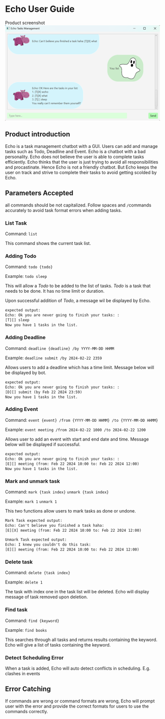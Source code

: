 # Echo User Guide

Product screenshot
![Ui.png](Ui.png)

## Product introduction 
Echo is a task management chatbot with a GUI. 
Users can add and manage tasks such as 
Todo, Deadline and Event.
Echo is a chatbot with a bad personality. 
Echo does not believe the user is able to complete tasks efficiently.
Echo thinks that the user is just trying to avoid
all responsibilities and procastinate.
Hence Echo is not a friendly chatbot.
But Echo keeps the user on track 
and strive to complete their tasks to avoid getting scolded by Echo.

## Parameters Accepted
all commands should be not capitalized.
Follow spaces and `/`commands accurately to avoid
task format errors when adding tasks.

### List Task
Command: `list`

This command shows the current task list.

### Adding Todo
Command: `todo {todo} `

Example: `todo sleep`

This will allow a *Todo* to be added to the list of tasks.
*Todo* is a task that needs to be done. 
It has no time limit or duration.

Upon successful addition of *Todo*,
a message wil be displayed by Echo.


```
expected output: 
Echo: Ok you are never going to finish your tasks: :
[T][] sleep
Now you have 1 tasks in the list.
```

### Adding Deadline
Command: `deadline {deadline} /by YYYY-MM-DD HHMM`

Example: `deadline submit /by 2024-02-22 2359`

Allows users to add a deadline which has a time limit.
Message below will be displayed by bot.
```
expected output: 
Echo: Ok you are never going to finish your tasks: :
[D][] submit (by Feb 22 2024 23:59)
Now you have 1 tasks in the list.
```

### Adding Event
Command: `event {event} /from {YYYY-MM-DD HHMM} /to {YYYY-MM-DD HHMM}`

Example: `event meeting /from 2024-02-22 1000 /to 2024-02-22 1200`

Allows user to add an event with start and end
date and time.
Message below will be displayed if successful.
```
expected output: 
Echo: Ok you are never going to finish your tasks: :
[E][] meeting (from: Feb 22 2024 10:00 to: Feb 22 2024 12:00)
Now you have 1 tasks in the list.
```

### Mark and unmark task
Command: `mark {task index}`
`unmark {task index}`

Example: `mark 1`
`unmark 1`

This two functions allow users to mark tasks
as done or undone.
```
Mark Task expected output: 
Echo: Can't believe you finished a task haha:
[E][X] meeting (from: Feb 22 2024 10:00 to: Feb 22 2024 12:00)
```
```
Unmark Task expected output: 
Echo: I knew you couldn't do this task:
[E][] meeting (from: Feb 22 2024 10:00 to: Feb 22 2024 12:00)
```

### Delete task
Command: `delete {task index}`

Example: `delete 1`

The task with index one in the task list will
be deleted. Echo will display message of task
removed upon deletion.

### Find task
Command: `find {keyword}`

Example: `find books`

This searches through all tasks and returns
results containing the keyword.
Echo will give a list of tasks containing the keyword.

### Detect Scheduling Error
When a task is added, Echo will auto detect 
conflicts in scheduling. E.g. clashes in events

## Error Catching
If commands are wrong or command formats are wrong,
Echo will prompt user with the error and
provide the correct formats for users to use
the commands correctly.